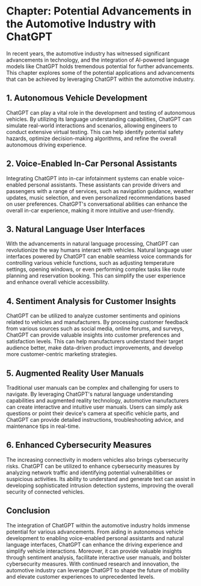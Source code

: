 Chapter: Potential Advancements in the Automotive Industry with ChatGPT
=======================================================================

In recent years, the automotive industry has witnessed significant advancements in technology, and the integration of AI-powered language models like ChatGPT holds tremendous potential for further advancements. This chapter explores some of the potential applications and advancements that can be achieved by leveraging ChatGPT within the automotive industry.

**1. Autonomous Vehicle Development**
-------------------------------------

ChatGPT can play a vital role in the development and testing of autonomous vehicles. By utilizing its language understanding capabilities, ChatGPT can simulate real-world interactions and scenarios, allowing engineers to conduct extensive virtual testing. This can help identify potential safety hazards, optimize decision-making algorithms, and refine the overall autonomous driving experience.

**2. Voice-Enabled In-Car Personal Assistants**
-----------------------------------------------

Integrating ChatGPT into in-car infotainment systems can enable voice-enabled personal assistants. These assistants can provide drivers and passengers with a range of services, such as navigation guidance, weather updates, music selection, and even personalized recommendations based on user preferences. ChatGPT's conversational abilities can enhance the overall in-car experience, making it more intuitive and user-friendly.

**3. Natural Language User Interfaces**
---------------------------------------

With the advancements in natural language processing, ChatGPT can revolutionize the way humans interact with vehicles. Natural language user interfaces powered by ChatGPT can enable seamless voice commands for controlling various vehicle functions, such as adjusting temperature settings, opening windows, or even performing complex tasks like route planning and reservation booking. This can simplify the user experience and enhance overall vehicle accessibility.

**4. Sentiment Analysis for Customer Insights**
-----------------------------------------------

ChatGPT can be utilized to analyze customer sentiments and opinions related to vehicles and manufacturers. By processing customer feedback from various sources such as social media, online forums, and surveys, ChatGPT can provide valuable insights into customer preferences and satisfaction levels. This can help manufacturers understand their target audience better, make data-driven product improvements, and develop more customer-centric marketing strategies.

**5. Augmented Reality User Manuals**
-------------------------------------

Traditional user manuals can be complex and challenging for users to navigate. By leveraging ChatGPT's natural language understanding capabilities and augmented reality technology, automotive manufacturers can create interactive and intuitive user manuals. Users can simply ask questions or point their device's camera at specific vehicle parts, and ChatGPT can provide detailed instructions, troubleshooting advice, and maintenance tips in real-time.

**6. Enhanced Cybersecurity Measures**
--------------------------------------

The increasing connectivity in modern vehicles also brings cybersecurity risks. ChatGPT can be utilized to enhance cybersecurity measures by analyzing network traffic and identifying potential vulnerabilities or suspicious activities. Its ability to understand and generate text can assist in developing sophisticated intrusion detection systems, improving the overall security of connected vehicles.

**Conclusion**
--------------

The integration of ChatGPT within the automotive industry holds immense potential for various advancements. From aiding in autonomous vehicle development to enabling voice-enabled personal assistants and natural language interfaces, ChatGPT can enhance the driving experience and simplify vehicle interactions. Moreover, it can provide valuable insights through sentiment analysis, facilitate interactive user manuals, and bolster cybersecurity measures. With continued research and innovation, the automotive industry can leverage ChatGPT to shape the future of mobility and elevate customer experiences to unprecedented levels.
